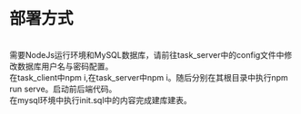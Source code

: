 # 部署方式
<br/>
需要NodeJs运行环境和MySQL数据库，请前往task_server中的config文件中修改数据库用户名与密码配置。
<br/>
在task_client中npm i,在task_server中npm i。随后分别在其根目录中执行npm run serve。启动前后端代码。
<br/>
在mysql环境中执行init.sql中的内容完成建库建表。
    
